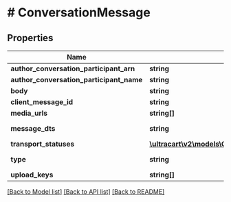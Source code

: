 # # ConversationMessage

## Properties

Name | Type | Description | Notes
------------ | ------------- | ------------- | -------------
**author_conversation_participant_arn** | **string** |  | [optional]
**author_conversation_participant_name** | **string** |  | [optional]
**body** | **string** |  | [optional]
**client_message_id** | **string** |  | [optional]
**media_urls** | **string[]** |  | [optional]
**message_dts** | **string** | Message date/time | [optional]
**transport_statuses** | [**\ultracart\v2\models\ConversationMessageTransportStatus[]**](ConversationMessageTransportStatus.md) |  | [optional]
**type** | **string** | Message type | [optional]
**upload_keys** | **string[]** |  | [optional]

[[Back to Model list]](../../README.md#models) [[Back to API list]](../../README.md#endpoints) [[Back to README]](../../README.md)
